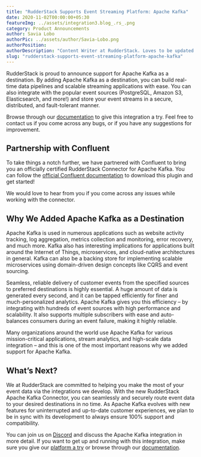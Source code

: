 ```yaml
---
title: "RudderStack Supports Event Streaming Platform: Apache Kafka"
date: 2020-11-02T00:00:00+05:30
featureImg: ../assets/integration3.blog_.rs_.png
category: Product Announcements
author: Savia Lobo
authorPic: ../assets/author/Savia-Lobo.png
authorPosition: 
authorDescription: "Content Writer at RudderStack. Loves to be updated with the tech happenings around the globe. Loves singing and composing songs. Believes in putting the art in smart."
slug: "rudderstack-supports-event-streaming-platform-apache-kafka"
---
```

RudderStack is proud to announce support for Apache Kafka as a destination. By adding Apache Kafka as a destination, you can build real-time data pipelines and scalable streaming applications with ease. You can also integrate with the popular event sources (PostgreSQL, Amazon S3, Elasticsearch, and more!) and store your event streams in a secure, distributed, and fault-tolerant manner.

Browse through our [documentation](https://docs.rudderstack.com/destinations/kafka) to give this integration a try. Feel free to contact us if you come across any bugs, or if you have any suggestions for improvement.

**Partnership with Confluent**
------------------------------

To take things a notch further, we have partnered with Confluent to bring you an officially certified RudderStack Connector for Apache Kafka. You can follow the [official Confluent documentation](https://www.confluent.io/hub/rudderstack/kafka-connect-rudderstack) to download this plugin and get started!

We would love to hear from you if you come across any issues while working with the connector.

**Why We Added Apache Kafka as a Destination**
----------------------------------------------

Apache Kafka is used in numerous applications such as website activity tracking, log aggregation, metrics collection and monitoring, error recovery, and much more. Kafka also has interesting implications for applications built around the Internet of Things, microservices, and cloud-native architectures in general. Kafka can also be a backing store for implementing scalable microservices using domain-driven design concepts like CQRS and event sourcing.

Seamless, reliable delivery of customer events from the specified sources to preferred destinations is highly essential. A huge amount of data is generated every second, and it can be tapped efficiently for finer and much-personalized analytics. Apache Kafka gives you this efficiency – by integrating with hundreds of event sources with high performance and scalability. It also supports multiple subscribers with ease and auto-balances consumers during an event failure, making it highly reliable.

Many organizations around the world use Apache Kafka for various mission-critical applications, stream analytics, and high-scale data integration – and this is one of the most important reasons why we added support for Apache Kafka. 

**What’s Next?**
----------------

We at RudderStack are committed to helping you make the most of your event data via the integrations we develop. With the new RudderStack Apache Kafka Connector, you can seamlessly and securely route event data to your desired destinations in no time. As Apache Kafka evolves with new features for uninterrupted and up-to-date customer experiences, we plan to be in sync with its development to always ensure 100% support and compatibility.

You can join us on [Discord](https://discordapp.com/invite/xNEdEGw) and discuss the Apache Kafka integration in more detail. If you want to get up and running with this integration, make sure you give our [platform a try](https://app.rudderlabs.com/signup) or browse through our [documentation](https://docs.rudderstack.com/destinations).